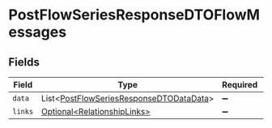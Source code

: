 # PostFlowSeriesResponseDTOFlowMessages


## Fields

| Field                                                                                                    | Type                                                                                                     | Required                                                                                                 | Description                                                                                              |
| -------------------------------------------------------------------------------------------------------- | -------------------------------------------------------------------------------------------------------- | -------------------------------------------------------------------------------------------------------- | -------------------------------------------------------------------------------------------------------- |
| `data`                                                                                                   | List\<[PostFlowSeriesResponseDTODataData](../../models/components/PostFlowSeriesResponseDTODataData.md)> | :heavy_minus_sign:                                                                                       | N/A                                                                                                      |
| `links`                                                                                                  | [Optional\<RelationshipLinks>](../../models/components/RelationshipLinks.md)                             | :heavy_minus_sign:                                                                                       | N/A                                                                                                      |